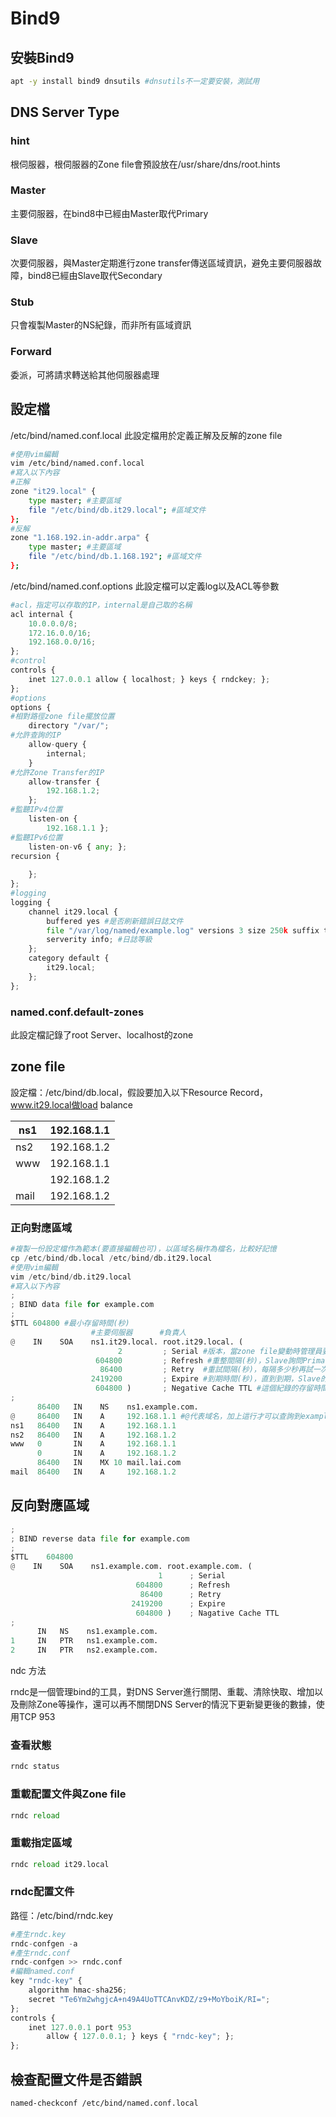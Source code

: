 # Bind9

## 安裝Bind9 ##

```bash
apt -y install bind9 dnsutils #dnsutils不一定要安裝，測試用
```

## DNS Server Type ##

### hint ###

根伺服器，根伺服器的Zone file會預設放在/usr/share/dns/root.hints

### Master ###

主要伺服器，在bind8中已經由Master取代Primary

### Slave ###

次要伺服器，與Master定期進行zone transfer傳送區域資訊，避免主要伺服器故障，bind8已經由Slave取代Secondary

### Stub ###

只會複製Master的NS紀錄，而非所有區域資訊

### Forward ###

委派，可將請求轉送給其他伺服器處理


## 設定檔 ## 

/etc/bind/named.conf.local 此設定檔用於定義正解及反解的zone file

```bash
#使用vim編輯
vim /etc/bind/named.conf.local
#寫入以下內容
#正解
zone "it29.local" {
    type master; #主要區域
    file "/etc/bind/db.it29.local"; #區域文件
};
#反解
zone "1.168.192.in-addr.arpa" {
    type master; #主要區域
    file "/etc/bind/db.1.168.192"; #區域文件
};
```

/etc/bind/named.conf.options 此設定檔可以定義log以及ACL等參數

```python
#acl，指定可以存取的IP，internal是自己取的名稱
acl internal {
    10.0.0.0/8;
    172.16.0.0/16;
    192.168.0.0/16;
};
#control
controls {
    inet 127.0.0.1 allow { localhost; } keys { rndckey; };
};
#options
options {
#相對路徑zone file擺放位置
    directory "/var/"; 
#允許查詢的IP
    allow-query {
        internal;
    }
#允許Zone Transfer的IP
    allow-transfer { 
        192.168.1.2;
    };
#監聽IPv4位置
    listen-on { 
        192.168.1.1 };
#監聽IPv6位置
    listen-on-v6 { any; };
recursion {
        
    };
};
#logging
logging {
    channel it29.local {
        buffered yes #是否刷新錯誤日誌文件
        file "/var/log/named/example.log" versions 3 size 250k suffix timestamp; #log檔案路徑、版本、大小、格式
        serverity info; #日誌等級
    };
    category default {
        it29.local;
    };
};

```

### named.conf.default-zones ##

此設定檔記錄了root Server、localhost的zone

## zone file ##

設定檔：/etc/bind/db.local，假設要加入以下Resource Record，www.it29.local做load balance

| ns1 | 192.168.1.1 |
| --- | --- |
| ns2 | 192.168.1.2 |
| www | 192.168.1.1 |
|  | 192.168.1.2 |
| mail  | 192.168.1.2 |

### 正向對應區域

```python
#複製一份設定檔作為範本(要直接編輯也可)，以區域名稱作為檔名，比較好記憶
cp /etc/bind/db.local /etc/bind/db.it29.local
#使用vim編輯
vim /etc/bind/db.it29.local
#寫入以下內容
;
; BIND data file for example.com
;
$TTL 604800 #最小存留時間(秒)
                  #主要伺服器      #負責人
@    IN    SOA    ns1.it29.local. root.it29.local. (
                        2         ; Serial #版本，當zone file變動時管理員要自行增加號碼，用於通知slave進行zone transfer，不過不會進行zone transfer，還是會依照refresh時間進行zone transfer
                   604800         ; Refresh #重整間隔(秒)，Slave詢問Primary更新區域的重整間隔
                    86400         ; Retry  #重試間隔(秒)，每隔多少秒再試一次
                  2419200         ; Expire #到期時間(秒)，直到到期，Slave的區域會停止回答
                   604800 )       ; Negative Cache TTL #這個紀錄的存留時間(秒)
;
      86400   IN    NS    ns1.example.com.
@     86400   IN    A     192.168.1.1 #@代表域名，加上這行才可以查詢到example.com這個域名
ns1   86400   IN    A     192.168.1.1
ns2   86400   IN    A     192.168.1.2
www   0       IN    A     192.168.1.1
      0       IN    A     192.168.1.2
      86400   IN    MX 10 mail.lai.com
mail  86400   IN    A     192.168.1.2
```

## 反向對應區域 ##

```python
;
; BIND reverse data file for example.com 
;
$TTL    604800
@    IN    SOA    ns1.example.com. root.example.com. (
                                 1      ; Serial 
                            604800      ; Refresh 
                             86400      ; Retry 
                           2419200      ; Expire 
                            604800 )    ; Nagative Cache TTL
;
      IN   NS    ns1.example.com.
1     IN   PTR   ns1.example.com.
2     IN   PTR   ns2.example.com.

```


ndc
方法

rndc是一個管理bind的工具，對DNS Server進行關閉、重載、清除快取、增加以及刪除Zone等操作，還可以再不關閉DNS Server的情況下更新變更後的數據，使用TCP 953

### 查看狀態

```python
rndc status
```

### 重載配置文件與Zone file

```python
rndc reload 
```

### 重載指定區域

```python
rndc reload it29.local
```

### rndc配置文件

路徑：/etc/bind/rndc.key

```python
#產生rndc.key
rndc-confgen -a
#產生rndc.conf
rndc-confgen >> rndc.conf
#編輯named.conf
key "rndc-key" {
    algorithm hmac-sha256;
    secret "Te6Ym2whgjcA+n49A4UoTTCAnvKDZ/z9+MoYboiK/RI=";
};
controls {
    inet 127.0.0.1 port 953
        allow { 127.0.0.1; } keys { "rndc-key"; };
};

```

## 檢查配置文件是否錯誤 ##

```bash
named-checkconf /etc/bind/named.conf.local
```